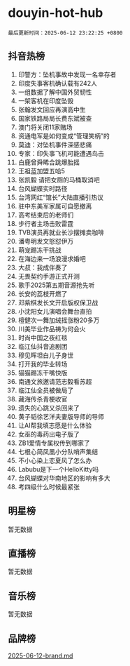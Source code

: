 # douyin-hot-hub

`最后更新时间：2025-06-12 23:22:25 +0800`

## 抖音热榜

1. 印警方：坠机事故中发现一名幸存者
1. 印度失事客机确认载有242人
1. 一组数据了解中国外贸韧性
1. 一架客机在印度坠毁
1. 张翰发文回应再演高中生
1. 国家铁路局局长费东斌被查
1. 澳门将关闭11家赌场
1. 资通电军是如何变成“管理笑柄”的
1. 莫迪：对坠机事件深感悲痛
1. 专家：印失事飞机可能遭遇鸟击
1. 白鹿曾舜晞合跳爆胎摇
1. 王祖蓝加盟五哈5
1. 张凯毅 请把女厕的马桶取消吧
1. 台风蝴蝶实时路径
1. 台湾网红“馆长”大陆直播引热议
1. 驻中东美军家属可自愿撤离
1. 高考结束后的老师们
1. 步行者主场击败雷霆
1. TVB演员再就业长沙摆摊卖咖啡
1. 潘粤明发文怒怼伊万
1. 萌宠踢冻干挑战
1. 在海边来一场浪漫求婚吧
1. 大叔：我成伴奏了
1. 无畏契约手游正式开测
1. 歌手2025第五期音源抢先听
1. 长安的荔枝开燃了
1. 邓紫棋发长文开启版权保卫战
1. 小沈阳女儿演唱会舞台直拍
1. 檀健次一舞加绒摇涨粉20多万
1. 川美毕业作品祷为何会火
1. 时尚中国之夜红毯
1. 临江仙抖音追剧团
1. 穆见晖坦白儿子身世
1. 打开我的毕业转场
1. 猫猫踢冻干嘴快版
1. 南通文旅邀请范志毅看苏超
1. 临江仙全员被做局了
1. 藏海传杀青梗收官
1. 遗失的心跳又杀回来了
1. 黄子韬徐艺洋夫妻版导师的导师
1. 让AI帮我填志愿是什么体验
1. 女巫的毒药出电子版了
1. ZB1爱情专属权传到哪家了
1. 七根心简凤凰小分队哨声集结
1. 不小心染上恋夏风了怎么办
1. Labubu是下一个HelloKitty吗
1. 台风蝴蝶对华南地区的影响有多大
1. 考四级什么时候最紧张

## 明星榜

暂无数据

## 直播榜

暂无数据

## 音乐榜

暂无数据

## 品牌榜

[2025-06-12-brand.md](2025-06-12-brand.md)
